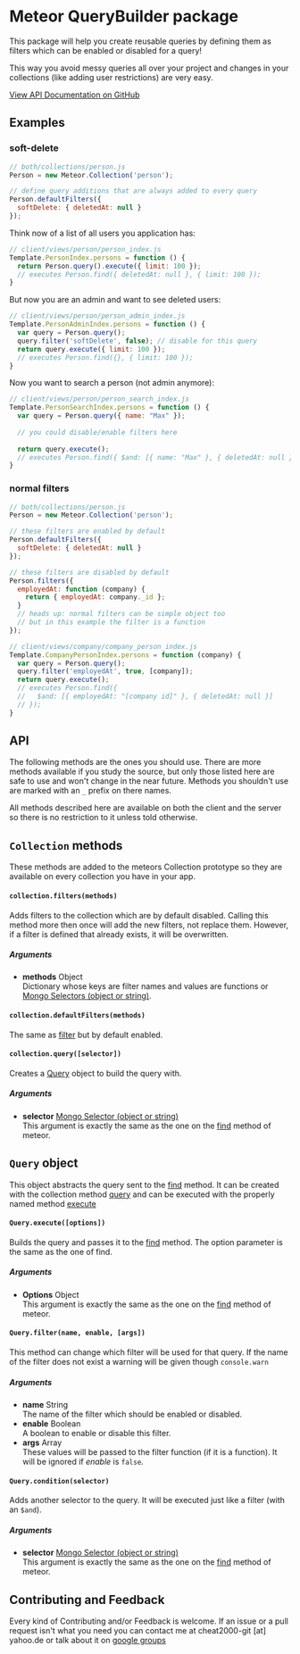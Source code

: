 # Meteor QueryBuilder package

This package will help you create reusable queries by defining them as filters
which can be enabled or disabled for a query!

This way you avoid messy queries all over your project and changes in your
collections (like adding user restrictions) are very easy.

[View API Documentation on GitHub](https://github.com/Nemo64/meteor-query-builder#api)

## Examples
### soft-delete
```JavaScript
// both/collections/person.js
Person = new Meteor.Collection('person');

// define query additions that are always added to every query
Person.defaultFilters({
  softDelete: { deletedAt: null }
});
```
Think now of a list of all users you application has:
```JavaScript
// client/views/person/person_index.js
Template.PersonIndex.persons = function () {
  return Person.query().execute({ limit: 100 });
  // executes Person.find({ deletedAt: null }, { limit: 100 });
}
```
But now you are an admin and want to see deleted users:
```JavaScript
// client/views/person/person_admin_index.js
Template.PersonAdminIndex.persons = function () {
  var query = Person.query();
  query.filter('softDelete', false); // disable for this query
  return query.execute({ limit: 100 });
  // executes Person.find({}, { limit: 100 });
}
```
Now you want to search a person (not admin anymore):
```JavaScript
// client/views/person/person_search_index.js
Template.PersonSearchIndex.persons = function () {
  var query = Person.query({ name: "Max" });
  
  // you could disable/enable filters here
  
  return query.execute();
  // executes Person.find({ $and: [{ name: "Max" }, { deletedAt: null }] });
}
```
### normal filters
```JavaScript
// both/collections/person.js
Person = new Meteor.Collection('person');

// these filters are enabled by default
Person.defaultFilters({
  softDelete: { deletedAt: null }
});

// these filters are disabled by default
Person.filters({
  employedAt: function (company) {
    return { employedAt: company._id };
  }
  // heads up: normal filters can be simple object too
  // but in this example the filter is a function
});
```
```JavaScript
// client/views/company/company_person_index.js
Template.CompanyPersonIndex.persons = function (company) {
  var query = Person.query();
  query.filter('employedAt', true, [company]);
  return query.execute();
  // executes Person.find({
  //   $and: [{ employedAt: "[company id]" }, { deletedAt: null }]
  // });
}
```

## API
The following methods are the ones you should use.
There are more methods available if you study the source,
but only those listed here are safe to use and won't change in the near future.
Methods you shouldn't use are marked with an `_` prefix on there names.

All methods described here are available on both the client and the server
so there is no restriction to it unless told otherwise.

## `Collection` methods
These methods are added to the meteors Collection prototype
so they are available on every collection you have in your app.

#### `collection.filters(methods)`
Adds filters to the collection which are by default disabled.
Calling this method more then once will add the new filters, not replace them.
However, if a filter is defined that already exists, it will be overwritten.
##### Arguments
- **methods** Object <br>
  Dictionary whose keys are filter names and values are functions
  or [Mongo Selectors (object or string)](http://docs.meteor.com/#selectors).

#### `collection.defaultFilters(methods)`
The same as [filter](#collectionfiltersmethods) but by default enabled.

#### `collection.query([selector])`
Creates a [Query](#query) object to build the query with.
##### Arguments
- **selector** [Mongo Selector (object or string)](http://docs.meteor.com/#selectors) <br>
  This argument is exactly the same as the one on the
  [find](http://docs.meteor.com/#find) method of meteor.


## `Query` object
This object abstracts the query sent to the [find](http://docs.meteor.com/#find) method.
It can be created with the collection method [query](#collectionqueryselector)
and can be executed with the properly named method [execute](#queryexecuteoptions)

#### `Query.execute([options])`
Builds the query and passes it to the [find](http://docs.meteor.com/#find) method.
The option parameter is the same as the one of find.
##### Arguments
- **Options** Object <br>
  This argument is exactly the same as the one on the
  [find](http://docs.meteor.com/#find) method of meteor.

#### `Query.filter(name, enable, [args])`
This method can change which filter will be used for that query.
If the name of the filter does not exist a warning will be given though `console.warn`
##### Arguments
- **name** String <br>
  The name of the filter which should be enabled or disabled.
- **enable** Boolean <br>
  A boolean to enable or disable this filter.
- **args** Array <br>
  These values will be passed to the filter function (if it is a function).
  It will be ignored if *enable* is `false`.

#### `Query.condition(selector)`
Adds another selector to the query. It will be executed just like a filter (with an `$and`).
##### Arguments
- **selector** [Mongo Selector (object or string)](http://docs.meteor.com/#selectors) <br>
  This argument is exactly the same as the one on the [find](http://docs.meteor.com/#find) method of meteor.


## Contributing and Feedback
Every kind of Contributing and/or Feedback is welcome. If an issue or a pull request isn't what you need you can contact me at cheat2000-git [at] yahoo.de or talk about it on [google groups](https://groups.google.com/d/topic/meteor-talk/dkgLpPppOFU/discussion)

